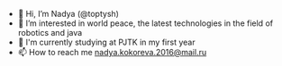 - 👋 Hi, I’m  Nadya (@toptysh)
- 👀 I’m interested in  world peace, the latest technologies in the field of robotics and java
- 🌱 I'm currently studying at PJTK in my first year
- 📫 How to reach me nadya.kokoreva.2016@mail.ru

<!---
toptysh/toptysh is a ✨ special ✨ repository because its `README.md` (this file) appears on your GitHub profile.
You can click the Preview link to take a look at your changes.
--->
